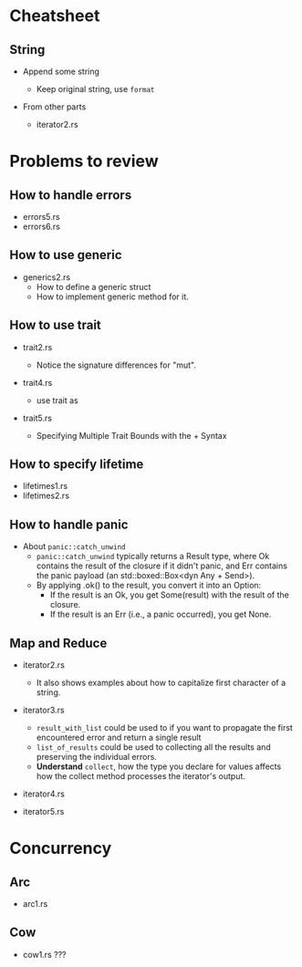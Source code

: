 # Cheatsheet

## String

- Append some string

  - Keep original string, use `format`

- From other parts
  - iterator2.rs

# Problems to review

## How to handle errors

- errors5.rs
- errors6.rs

## How to use generic

- generics2.rs
  - How to define a generic struct
  - How to implement generic method for it.

## How to use trait

- trait2.rs

  - Notice the signature differences for "mut".

- trait4.rs

  - use trait as

- trait5.rs
  - Specifying Multiple Trait Bounds with the + Syntax

## How to specify lifetime

- lifetimes1.rs
- lifetimes2.rs

## How to handle panic

- About `panic::catch_unwind`
  - `panic::catch_unwind` typically returns a Result type, where Ok contains the result of the closure if it didn't panic, and Err contains the panic payload (an std::boxed::Box<dyn Any + Send>).
  - By applying .ok() to the result, you convert it into an Option:
    - If the result is an Ok, you get Some(result) with the result of the closure.
    - If the result is an Err (i.e., a panic occurred), you get None.

## Map and Reduce

- iterator2.rs

  - It also shows examples about how to capitalize first character of a string.

- iterator3.rs
  - `result_with_list` could be used to if you want to propagate the first encountered error and return a single result
  - `list_of_results` could be used to collecting all the results and preserving the individual errors.
  - **Understand** `collect`, how the type you declare for values affects how the collect method processes the iterator's output.
- iterator4.rs
- iterator5.rs


# Concurrency

## Arc 
  - arc1.rs 

## Cow 
  - cow1.rs ???
